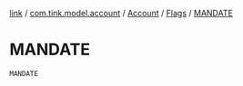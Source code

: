 [link](../../../index.md) / [com.tink.model.account](../../index.md) / [Account](../index.md) / [Flags](index.md) / [MANDATE](./-m-a-n-d-a-t-e.md)

# MANDATE

`MANDATE`